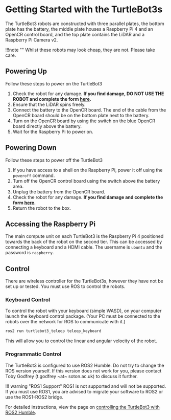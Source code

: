 # Getting Started with the TurtleBot3s

The TurtleBot3 robots are constructed with three parallel plates, the bottom plate has the battery, the middle plate houses a Raspberry Pi 4 and an OpenCR control board, and the top plate contains the LiDAR and a Raspberry Pi Camera v2.

!!!note ""
    Whilst these robots may look cheap, they are not. Please take care.

## Powering Up

Follow these steps to power on the TurtleBot3

1. Check the robot for any damage. **If you find damage, DO NOT USE THE ROBOT and complete the form [here](https://forms.office.com/e/gP7mZcBhfr).**
2. Ensure that the LiDAR spins freely.
3. Connect the battery to the OpenCR board. The end of the cable from the OpenCR board should be on the bottom plate next to the battery.
4. Turn on the OpenCR board by using the switch on the blue OpenCR board directly above the battery.
5. Wait for the Raspberry Pi to power on.

## Powering Down

Follow these steps to power off the TurtleBot3

1. If you have access to a shell on the Raspberry Pi, power it off using the `poweroff` command.
2. Turn off the OpenCR control board using the switch above the battery area.
3. Unplug the battery from the OpenCR board.
4. Check the robot for any damage. **If you find damage and complete the form [here](https://forms.office.com/e/gP7mZcBhfr).**
5. Return the robot to the box.

## Accessing the Raspberry Pi

The main compute unit on each TurtleBot3 is the Raspberry Pi 4 positioned towards the back of the robot on the second tier. This can be accessed by connecting a keyboard and a HDMI cable. The username is `ubuntu` and the password is `raspberry`.

## Control

There are wireless controller for the TurtleBot3s, however they have not be set up or tested. You must use ROS to control the robots.

### Keyboard Control

To control the robot with your keyboard (simple WASD), on your computer launch the keyboard control package. (Your PC must be connected to the robots over the network for ROS to communicate with it.)

```bash
ros2 run turtlebot3_teleop teleop_keyboard
```

This will allow you to control the linear and angular velocity of the robot.

### Programmatic Control

The TurtleBot3 is configured to use ROS2 Humble. Do not try to change the ROS version yourself. If this version does not work for you, please contact Toby Godfrey (t.godfrey ~at~ soton.ac.uk) to discuss it further.

!!! warning "ROS1 Support"
    ROS1 is not supported and will not be supported. If you must use ROS1, you are advised to migrate your software to ROS2 or use the ROS1-ROS2 bridge.

For detailed instructions, view the page on [controlling the TurtleBot3 with ROS2 Humble](ros_control.md).
